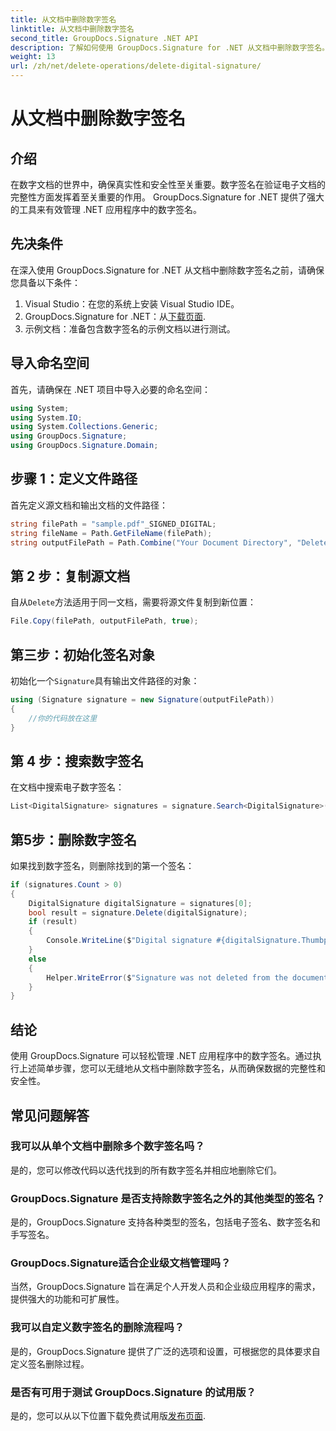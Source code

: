 ```yaml
---
title: 从文档中删除数字签名
linktitle: 从文档中删除数字签名
second_title: GroupDocs.Signature .NET API
description: 了解如何使用 GroupDocs.Signature for .NET 从文档中删除数字签名。遵循我们的分步指南进行高效管理。
weight: 13
url: /zh/net/delete-operations/delete-digital-signature/
---
```


# 从文档中删除数字签名

## 介绍
在数字文档的世界中，确保真实性和安全性至关重要。数字签名在验证电子文档的完整性方面发挥着至关重要的作用。 GroupDocs.Signature for .NET 提供了强大的工具来有效管理 .NET 应用程序中的数字签名。
## 先决条件
在深入使用 GroupDocs.Signature for .NET 从文档中删除数字签名之前，请确保您具备以下条件：
1. Visual Studio：在您的系统上安装 Visual Studio IDE。
2.  GroupDocs.Signature for .NET：从[下载页面](https://releases.groupdocs.com/signature/net/).
3. 示例文档：准备包含数字签名的示例文档以进行测试。

## 导入命名空间
首先，请确保在 .NET 项目中导入必要的命名空间：
```csharp
using System;
using System.IO;
using System.Collections.Generic;
using GroupDocs.Signature;
using GroupDocs.Signature.Domain;
```
## 步骤 1：定义文件路径
首先定义源文档和输出文档的文件路径：
```csharp
string filePath = "sample.pdf"_SIGNED_DIGITAL;
string fileName = Path.GetFileName(filePath);
string outputFilePath = Path.Combine("Your Document Directory", "DeleteDigital", fileName);
```
## 第 2 步：复制源文档
自从`Delete`方法适用于同一文档，需要将源文件复制到新位置：
```csharp
File.Copy(filePath, outputFilePath, true);
```
## 第三步：初始化签名对象
初始化一个`Signature`具有输出文件路径的对象：
```csharp
using (Signature signature = new Signature(outputFilePath))
{
    //你的代码放在这里
}
```
## 第 4 步：搜索数字签名
在文档中搜索电子数字签名：
```csharp
List<DigitalSignature> signatures = signature.Search<DigitalSignature>(SignatureType.Digital);
```
## 第5步：删除数字签名
如果找到数字签名，则删除找到的第一个签名：
```csharp
if (signatures.Count > 0)
{
    DigitalSignature digitalSignature = signatures[0];
    bool result = signature.Delete(digitalSignature);
    if (result)
    {
        Console.WriteLine($"Digital signature #{digitalSignature.Thumbprint} from {digitalSignature.SignTime.ToShortDateString()} was deleted from document ['{fileName}'].");
    }
    else
    {
        Helper.WriteError($"Signature was not deleted from the document! Signature# {digitalSignature.Thumbprint} was not found!");
    }
}
```

## 结论
使用 GroupDocs.Signature 可以轻松管理 .NET 应用程序中的数字签名。通过执行上述简单步骤，您可以无缝地从文档中删除数字签名，从而确保数据的完整性和安全性。
## 常见问题解答
### 我可以从单个文档中删除多个数字签名吗？
是的，您可以修改代码以迭代找到的所有数字签名并相应地删除它们。
### GroupDocs.Signature 是否支持除数字签名之外的其他类型的签名？
是的，GroupDocs.Signature 支持各种类型的签名，包括电子签名、数字签名和手写签名。
### GroupDocs.Signature适合企业级文档管理吗？
当然，GroupDocs.Signature 旨在满足个人开发人员和企业级应用程序的需求，提供强大的功能和可扩展性。
### 我可以自定义数字签名的删除流程吗？
是的，GroupDocs.Signature 提供了广泛的选项和设置，可根据您的具体要求自定义签名删除过程。
### 是否有可用于测试 GroupDocs.Signature 的试用版？
是的，您可以从以下位置下载免费试用版[发布页面](https://releases.groupdocs.com/).
